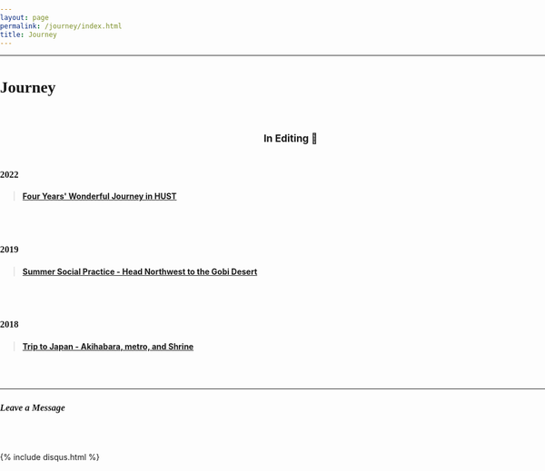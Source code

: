 ```yaml
---
layout: page
permalink: /journey/index.html
title: Journey
---
```


--------------------------------------------------------------------

<style>
html,body {
     width: 100%;
     height: 100%;
     margin: 0;
     padding: 0;
}

body {
    min-width: 1024px;
    min-height: 600px;
    user-select: none; /* Don't select the text while dragging the page with the mouse */
}

#main {
    width: 100%;
    height: 100%;
}
</style>

# <font face="Verdana">Journey</font><br/>&nbsp;

## <small><center>In Editing &#128062;</center><br/></small>

### <font face="Verdana">2022</font><br/>

> #### [Four Years' Wonderful Journey in HUST]()

<br/>&nbsp;

### <font face="Verdana">2019</font><br/>

> #### [Summer Social Practice - Head Northwest to the Gobi Desert]()

<br/>&nbsp;

### <font face="Verdana">2018</font><br/>

> #### [Trip to Japan -  Akihabara, metro, and Shrine]()

<br/>&nbsp;

---------------------------------------------------------------

### *<font face="Verdana">Leave a Message</font>*<br/>&nbsp;

<br>

{% include disqus.html %} 

<br>

<br/>&nbsp;
